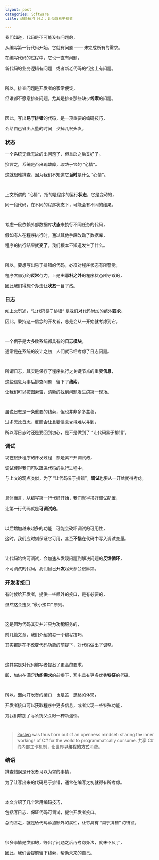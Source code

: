 ```yaml
---
layout: post
categories: Software
title: 编码技巧（七）：让代码易于排错

---
```


我们知道，代码是不可能没有问题的，

从编写第一行代码开始，它就有问题 —— 未完成所有的需求。

在编写代码的过程中，它也一直有问题，

新代码的业务逻辑有问题，或者新老代码的衔接上有问题。

<br/>

所以，排查问题是开发者的家常便饭，

但谁都不愿意排查问题，尤其是排查那些缺少**线索**的问题。

<br/>

因此，写出**易于排错**的代码，是一项重要的编码技巧，

会给自己省出大量的时间，少掉几根头发。

### 状态

一个系统无缘无故的出问题了，但重启之后又好了。

换言之，系统是否出现故障，取决于它的 “心情”。

这就很难排查，因为我们不知道它**当时**是什么 “心情”。

<br/>

上文所谓的 “心情”，指的是程序的运行**状态**，它是变动的，

同一段代码，在不同的程序状态下，可能会有不同的结果。

<br/>

考虑一段依赖外部数据库**状态**来执行不同任务的代码，

假如有人在程序执行时，通过其他手段改动了数据库，

程序的执行结果就**变了**，我们根本不知道发生了什么。

<br/>

所以，要想写出易于排错的代码，必须对程序状态有所警觉，

程序大部分的**反常**行为，正是由**意料之外**的程序状态所导致的，

因此我们得想个办法让**状态**一目了然。

### 日志

如上文所述，“让代码易于排错” 是我们对代码附加的额外**要求**，

因此，秉持这一信念的开发者，总是会从一开始就考虑到它。

<br/>

一个例子是大多数系统都具有的**日志模块**，

通常是在系统的设计之初，人们就已经考虑了日志问题。

<br/>

所谓日志，其实是保存了程序执行之关键节点的重要**信息**，

这些信息为事后排查问题，留下了**线索**，

让我们可以按图索骥，清晰的找到问题发生的第一现场。

<br/>

虽说日志是一条重要的线索，但也并非多多益善，

过多无效日志，反而会让重要信息变得难以寻到，

所以写日志时还是要回到初心，是不是做到了 “让代码易于排错”。

### 调试

现在很多程序的开发过程，都是离不开调试的，

调试使得我们可以跟进代码的执行过程中，

与上文的观点类似，为了 “让代码易于排错”，**调试**也要从一开始就得考虑。

<br/>

具体而言，从编写第一行代码开始，我们就得搭好调试配置，

让第一行代码就是**可调试的**。

<br/>

以后增加越来越多的功能，可能会破坏调试的可用性，

这时，我们应时刻保证它可用，甚至**不惜**在代码中写入调试变量。

<br/>

让代码始终可调试，会加速从发现问题到解决问题的**反馈循环**，

不可调试的代码，我们自己**开发**起来都会很麻烦。

### 开发者接口

有时候给开发者，提供一些额外的接口，是有必要的，

虽然这会违反 “最小接口” 原则。

<br/>

这是因为代码其实并非只为**功能**服务的，

前几篇文章，我们介绍的每一个编程技巧，

其实都是在不改变代码功能的前提下，对代码做出了调整。

<br/>

这其实是对代码编写者提出了更高的要求，

即，如何在满足**功能需求**的前提下，写出具有更多优秀**特征**的代码。

<br/>

所以，面向开发者的接口，也是这一思路的体现，

开发者接口可以获取程序中更多信息，或者实现一些特殊功能，

为我们增加了与系统交互的一种新途径。

<br/>

> [Roslyn](https://medium.com/microsoft-open-source-stories/how-microsoft-rewrote-its-c-compiler-in-c-and-made-it-open-source-4ebed5646f98) was thus born out of an openness mindset: sharing the inner workings of C# for the world to programmatically consume.
> 共享 C# 的内部工作机制，让世界**以编程的方式**消费。

### 结语

排查错误是开发者习以为常的事情，

为了让写出来的代码易于排错，通常在编写之初就得有所考虑。

<br/>

本文介绍了几个常用编码技巧，

包括写日志、保证代码可调试，提供开发者接口。

总而言之，就是给代码添加额外的属性，让它具有 “易于排错” 的特征。

<br/>

很多事情是类似的，等出了问题之后再考虑办法，就来不及了，

因此，我们会提前留下线索，帮助未来的自己。
